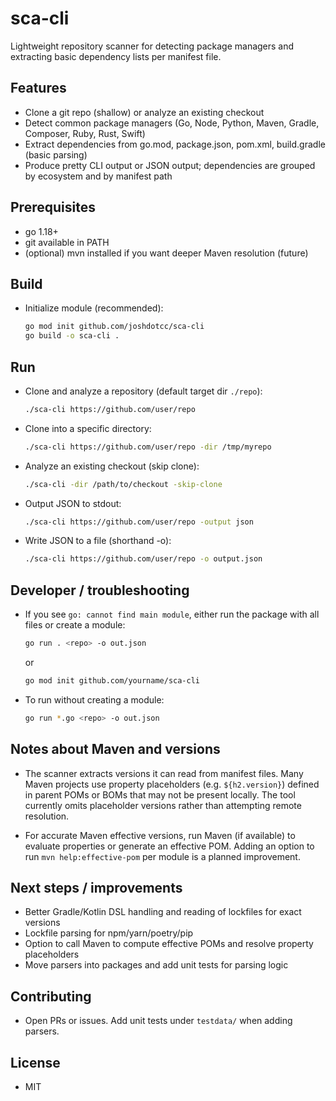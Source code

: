 # sca-cli

Lightweight repository scanner for detecting package managers and extracting basic dependency lists per manifest file.

## Features

- Clone a git repo (shallow) or analyze an existing checkout
- Detect common package managers (Go, Node, Python, Maven, Gradle, Composer, Ruby, Rust, Swift)
- Extract dependencies from go.mod, package.json, pom.xml, build.gradle (basic parsing)
- Produce pretty CLI output or JSON output; dependencies are grouped by ecosystem and by manifest path

## Prerequisites

- go 1.18+
- git available in PATH
- (optional) mvn installed if you want deeper Maven resolution (future)

## Build

- Initialize module (recommended):
  ```sh
  go mod init github.com/joshdotcc/sca-cli
  go build -o sca-cli .
  ```

## Run

- Clone and analyze a repository (default target dir `./repo`):
  ```sh
  ./sca-cli https://github.com/user/repo
  ```

- Clone into a specific directory:
  ```sh
  ./sca-cli https://github.com/user/repo -dir /tmp/myrepo
  ```

- Analyze an existing checkout (skip clone):
  ```sh
  ./sca-cli -dir /path/to/checkout -skip-clone
  ```

- Output JSON to stdout:
  ```sh
  ./sca-cli https://github.com/user/repo -output json
  ```

- Write JSON to a file (shorthand -o):
  ```sh
  ./sca-cli https://github.com/user/repo -o output.json
  ```

## Developer / troubleshooting

- If you see `go: cannot find main module`, either run the package with all files or create a module:
  ```sh
  go run . <repo> -o out.json
  ```
  or
  ```sh
  go mod init github.com/yourname/sca-cli
  ```

- To run without creating a module:
  ```sh
  go run *.go <repo> -o out.json
  ```

## Notes about Maven and versions

- The scanner extracts versions it can read from manifest files. Many Maven projects use property placeholders (e.g. `${h2.version}`) defined in parent POMs or BOMs that may not be present locally. The tool currently omits placeholder versions rather than attempting remote resolution.

- For accurate Maven effective versions, run Maven (if available) to evaluate properties or generate an effective POM. Adding an option to run `mvn help:effective-pom` per module is a planned improvement.

## Next steps / improvements

- Better Gradle/Kotlin DSL handling and reading of lockfiles for exact versions
- Lockfile parsing for npm/yarn/poetry/pip
- Option to call Maven to compute effective POMs and resolve property placeholders
- Move parsers into packages and add unit tests for parsing logic

## Contributing

- Open PRs or issues. Add unit tests under `testdata/` when adding parsers.

## License

- MIT